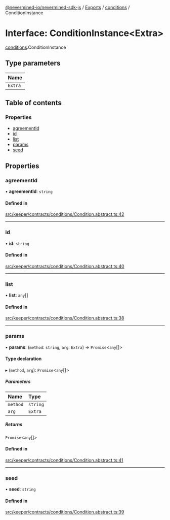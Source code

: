 [@nevermined-io/nevermined-sdk-js](../README.md) / [Exports](../modules.md) / [conditions](../modules/conditions.md) / ConditionInstance

# Interface: ConditionInstance<Extra\>

[conditions](../modules/conditions.md).ConditionInstance

## Type parameters

| Name |
| :------ |
| `Extra` |

## Table of contents

### Properties

- [agreementId](conditions.ConditionInstance.md#agreementid)
- [id](conditions.ConditionInstance.md#id)
- [list](conditions.ConditionInstance.md#list)
- [params](conditions.ConditionInstance.md#params)
- [seed](conditions.ConditionInstance.md#seed)

## Properties

### agreementId

• **agreementId**: `string`

#### Defined in

[src/keeper/contracts/conditions/Condition.abstract.ts:42](https://github.com/nevermined-io/sdk-js/blob/310c98f/src/keeper/contracts/conditions/Condition.abstract.ts#L42)

___

### id

• **id**: `string`

#### Defined in

[src/keeper/contracts/conditions/Condition.abstract.ts:40](https://github.com/nevermined-io/sdk-js/blob/310c98f/src/keeper/contracts/conditions/Condition.abstract.ts#L40)

___

### list

• **list**: `any`[]

#### Defined in

[src/keeper/contracts/conditions/Condition.abstract.ts:38](https://github.com/nevermined-io/sdk-js/blob/310c98f/src/keeper/contracts/conditions/Condition.abstract.ts#L38)

___

### params

• **params**: (`method`: `string`, `arg`: `Extra`) => `Promise`<`any`[]\>

#### Type declaration

▸ (`method`, `arg`): `Promise`<`any`[]\>

##### Parameters

| Name | Type |
| :------ | :------ |
| `method` | `string` |
| `arg` | `Extra` |

##### Returns

`Promise`<`any`[]\>

#### Defined in

[src/keeper/contracts/conditions/Condition.abstract.ts:41](https://github.com/nevermined-io/sdk-js/blob/310c98f/src/keeper/contracts/conditions/Condition.abstract.ts#L41)

___

### seed

• **seed**: `string`

#### Defined in

[src/keeper/contracts/conditions/Condition.abstract.ts:39](https://github.com/nevermined-io/sdk-js/blob/310c98f/src/keeper/contracts/conditions/Condition.abstract.ts#L39)
